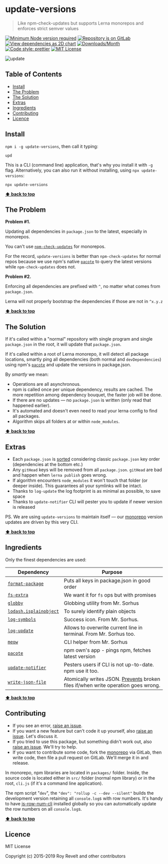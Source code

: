 # update-versions

> Like npm-check-updates but supports Lerna monorepos and enforces strict semver values

[![Minimum Node version required][node-img]][node-url]
[![Repository is on GitLab][gitlab-img]][gitlab-url]
[![View dependencies as 2D chart][deps2d-img]][deps2d-url]
[![Downloads/Month][downloads-img]][downloads-url]
[![Code style: prettier][prettier-img]][prettier-url]
[![MIT License][license-img]][license-url]

![update](https://glcdn.githack.com/codsen/codsen/raw/master/packages/update-versions/media/upd.gif)

## Table of Contents

- [Install](#install)
- [The Problem](#the-problem)
- [The Solution](#the-solution)
- [Extras](#extras)
- [Ingredients](#ingredients)
- [Contributing](#contributing)
- [Licence](#licence)

## Install

`npm i -g update-versions`, then call it typing:

`upd`

This is a CLI (command line) application, that's why you install it with `-g` flag.
Alternatively, you can also run it without installing, using `npx update-versions`:

`npx update-versions`

**[⬆ back to top](#)**

## The Problem

**Problem #1.**

Updating all dependencies in `package.json` to the latest, especially in monorepos.

You can't use [`npm-check-updates`](https://www.npmjs.com/package/npm-check-updates) for monorepos.

For the record, `update-versions` is better than `npm-check-updates` for normal repos because we use npm's native [`pacote`](https://www.npmjs.com/package/pacote) to query the latest versions while `npm-check-updates` does not.

**Problem #2.**

Enforcing all dependencies are prefixed with `^`, no matter what comes from `package.json`.

Lerna will not properly bootstrap the dependencies if those are not in `^x.y.z`

**[⬆ back to top](#)**

## The Solution

If it's called within a "normal" repository with single program and single `package.json` in the root, it will update that `package.json`.

If it's called within a root of Lerna monorepo, it will detect all package locations, smartly ping all dependencies (both normal and `devDependencies`) using npm's [`pacote`](https://www.npmjs.com/package/pacote) and update the versions in package.json.

By _smartly_ we mean:

- Operations are all asynchronous.
- npm is called once per unique dependency, results are cached. The more repetition among dependency bouquet, the faster job will be done.
- If there are no updates — no `package.json` is written (only read that happened earlier).
- It's automated and doesn't even need to read your lerna config to find all packages.
- Algorithm skips all folders at or within `node_modules`.

**[⬆ back to top](#)**

## Extras

- Each `package.json` is [sorted](https://www.npmjs.com/package/format-package) considering classic `package.json` key order (dependencies at the bottom etc.)
- Any `gitHead` keys will be removed from all `package.json`. `gitHead` are bad and happen when `lerna publish` goes wrong.
- If algorithm encounters `node_modules` it won't touch that folder (or deeper inside). This guarantees all your symlinks will be intact.
- Thanks to `log-update` the log footprint is as minimal as possible, to save space
- Thanks to `update-notifier` CLI will pester you to update if newer version is released

PS. We are using `update-versions` to maintain itself — our [monorepo](https://gitlab.com/codsen/codsen/) version updates are driven by this very CLI.

**[⬆ back to top](#)**

## Ingredients

Only the finest dependencies are used:

| Dependency                                                                   | Purpose                                                                                                                                           |
| ---------------------------------------------------------------------------- | ------------------------------------------------------------------------------------------------------------------------------------------------- |
| [`format-package`](https://www.npmjs.com/package/format-package)             | Puts all keys in package.json in good order                                                                                                       |
| [`fs-extra`](https://www.npmjs.com/package/fs-extra)                         | We want it for `fs` ops but with promises                                                                                                         |
| [`globby`](https://www.npmjs.com/package/globby)                             | Globbing utility from Mr. Sorhus                                                                                                                  |
| [`lodash.isplainobject`](https://www.npmjs.com/package/lodash.isplainobject) | To surely identify plain objects                                                                                                                  |
| [`log-symbols`](https://www.npmjs.com/package/log-symbols)                   | Success icon. From Mr. Sorhus.                                                                                                                    |
| [`log-update`](https://www.npmjs.com/package/log-update)                     | Allows to overwrite current line in terminal. From Mr. Sorhus too.                                                                                |
| [`meow`](https://www.npmjs.com/package/meow)                                 | CLI helper from Mr. Sorhus                                                                                                                        |
| [`pacote`](https://www.npmjs.com/package/pacote)                             | npm own's app - pings npm, fetches latest version                                                                                                 |
| [`update-notifier`](https://www.npmjs.com/package/update-notifier)           | Pesters users if CLI is not up-to-date. npm use it too.                                                                                           |
| [`write-json-file`](https://www.npmjs.com/package/write-json-file)           | Atomically writes JSON. [Prevents](<https://en.wikipedia.org/wiki/Atomicity_(database_systems)>) broken files if/when write operation goes wrong. |

**[⬆ back to top](#)**

## Contributing

- If you see an error, [raise an issue](https://gitlab.com/codsen/codsen/issues/new?issue[title]=update-versions%20package%20-%20put%20title%20here&issue[description]=%23%23%20update-versions%0A%0Aput%20description%20here).
- If you want a new feature but can't code it up yourself, also [raise an issue](https://gitlab.com/codsen/codsen/issues/new?issue[title]=update-versions%20package%20-%20put%20title%20here&issue[description]=%23%23%20update-versions%0A%0Aput%20description%20here). Let's discuss it.
- If you tried to use this package, but something didn't work out, also [raise an issue](https://gitlab.com/codsen/codsen/issues/new?issue[title]=update-versions%20package%20-%20put%20title%20here&issue[description]=%23%23%20update-versions%0A%0Aput%20description%20here). We'll try to help.
- If you want to contribute some code, fork the [monorepo](https://gitlab.com/codsen/codsen/) via GitLab, then write code, then file a pull request on GitLab. We'll merge it in and release.

In monorepo, npm libraries are located in `packages/` folder. Inside, the source code is located either in `src/` folder (normal npm library) or in the root, `cli.js` (if it's a command line application).

The npm script "`dev`", the `"dev": "rollup -c --dev --silent"` builds the development version retaining all `console.log`s with row numbers. It's handy to have [js-row-num-cli](https://www.npmjs.com/package/js-row-num-cli) installed globally so you can automatically update the row numbers on all `console.log`s.

**[⬆ back to top](#)**

## Licence

MIT License

Copyright (c) 2015-2019 Roy Revelt and other contributors

[node-img]: https://img.shields.io/node/v/update-versions.svg?style=flat-square&label=works%20on%20node
[node-url]: https://www.npmjs.com/package/update-versions
[gitlab-img]: https://img.shields.io/badge/repo-on%20GitLab-brightgreen.svg?style=flat-square
[gitlab-url]: https://gitlab.com/codsen/codsen/tree/master/packages/update-versions
[deps2d-img]: https://img.shields.io/badge/deps%20in%202D-see_here-08f0fd.svg?style=flat-square
[deps2d-url]: http://npm.anvaka.com/#/view/2d/update-versions
[downloads-img]: https://img.shields.io/npm/dm/update-versions.svg?style=flat-square
[downloads-url]: https://npmcharts.com/compare/update-versions
[prettier-img]: https://img.shields.io/badge/code_style-prettier-ff69b4.svg?style=flat-square
[prettier-url]: https://prettier.io
[license-img]: https://img.shields.io/badge/licence-MIT-51c838.svg?style=flat-square
[license-url]: https://gitlab.com/codsen/codsen/blob/master/LICENSE
